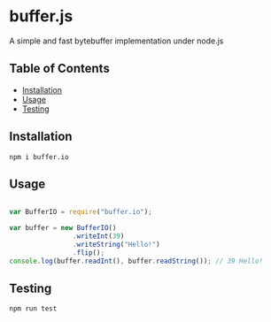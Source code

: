 # buffer.js

A simple and fast bytebuffer implementation under node.js

## Table of Contents

* [Installation](#installation)
* [Usage](#usage)
* [Testing](#testing)

## Installation

```
npm i buffer.io
```

## Usage

```js

var BufferIO = require("buffer.io");

var buffer = new BufferIO()
                .writeInt(39)
                .writeString("Hello!")
                .flip();
console.log(buffer.readInt(), buffer.readString()); // 39 Hello!

```

## Testing

```
npm run test
```